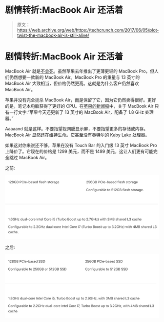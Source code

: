 # 剧情转折:MacBook Air 还活着 

> 原文：<https://web.archive.org/web/https://techcrunch.com/2017/06/05/plot-twist-the-macbook-air-is-still-alive/>

# 剧情转折:MacBook Air 还活着

MacBook Air 就是[不会死](https://web.archive.org/web/20221207033827/https://beta.techcrunch.com/2016/10/27/the-13-inch-macbook-air-model-is-still-alive/)。虽然苹果去年推出了更薄更轻的 MacBook Pro，但人们仍然想要一款新的 MacBook Air。MacBook Pro 的重量与 13 英寸的 MacBook Air 大致相当，但价格仍然更高。这就是为什么客户仍然喜欢 MacBook Air。

苹果并没有完全扼杀 MacBook Air，而是保留了它，因为它仍然卖得很好。更好的是，笔记本电脑获得了更好的 CPU。在[苹果的新闻稿](https://web.archive.org/web/20221207033827/https://www.apple.com/newsroom/2017/06/imac-receives-major-update-featuring-more-powerful-graphics-faster-processors-thunderbolt-3-brighter-displays/)中，关于 MacBook Air 只有一行文字:“苹果今天还更新了 13 英寸的 MacBook Air，配备了 1.8 GHz 处理器。”

Aaaaand 就是这样。不要指望视网膜显示屏，不要指望更多的存储或内存。MacBook Air 显然还在维持生命。它甚至没有英特尔的 Kaby Lake 处理器。

如果这对你来说还不够，苹果在没有 Touch Bar 的入门级 13 英寸 MacBook Pro 上降价了。它现在的价格是 1299 美元，而不是 1499 美元，这让人们更有可能完全跳过 MacBook Air。

之前:

![](img/d22871a53afdf98661a8c71fae847c1e.png)

之后:

![](img/2d8c05aa98da0204ae2c1ab143a479e9.png)